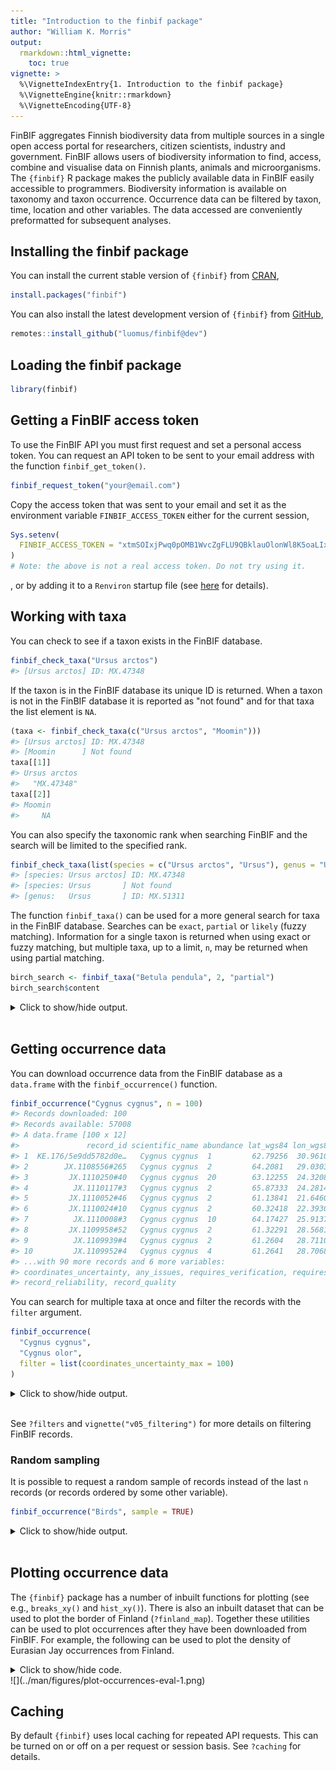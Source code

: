 ```yaml
---
title: "Introduction to the finbif package"
author: "William K. Morris"
output: 
  rmarkdown::html_vignette:
    toc: true
vignette: >
  %\VignetteIndexEntry{1. Introduction to the finbif package}
  %\VignetteEngine{knitr::rmarkdown}
  %\VignetteEncoding{UTF-8}
---
```



FinBIF aggregates Finnish biodiversity data from multiple sources in a single
open access portal for researchers, citizen scientists, industry and government.
FinBIF allows users of biodiversity information to find, access, combine and 
visualise data on Finnish plants, animals and microorganisms. The `{finbif}`
R package makes the publicly available data in FinBIF easily accessible to
programmers. Biodiversity information is available on taxonomy and taxon
occurrence. Occurrence data can be filtered by taxon, time, location and other
variables. The data accessed are conveniently preformatted for subsequent
analyses.

## Installing the finbif package
You can install the current stable version of `{finbif}` from
[CRAN](https://cran.r-project.org),

```r
install.packages("finbif")
```

You can also install the latest development version of `{finbif}` from
[GitHub](https://github.com),

```r
remotes::install_github("luomus/finbif@dev")
```

## Loading the finbif package

```r
library(finbif)
```

## Getting a FinBIF access token
To use the FinBIF API you must first request and set a personal access token.
You can request an API token to be sent to your email address with the function
`finbif_get_token()`.

```r
finbif_request_token("your@email.com")
```

Copy the access token that was sent to your email and set it as the environment
variable `FINBIF_ACCESS_TOKEN` either for the current session,

```r
Sys.setenv(
  FINBIF_ACCESS_TOKEN = "xtmSOIxjPwq0pOMB1WvcZgFLU9QBklauOlonWl8K5oaLIx8RniJLrvcJU4v9H7Et"
)
# Note: the above is not a real access token. Do not try using it.
```
, or by adding it to a `Renviron` startup file (see
[here](https://rviews.rstudio.com/2017/04/19/r-for-enterprise-understanding-r-s-startup/)
for details).

## Working with taxa
You can check to see if a taxon exists in the FinBIF database.

```r
finbif_check_taxa("Ursus arctos")
#> [Ursus arctos] ID: MX.47348
```

If the taxon is in the FinBIF database its unique ID is returned. When a taxon
is not in the FinBIF database it is reported as "not found" and for that taxa
the list element is `NA`.

```r
(taxa <- finbif_check_taxa(c("Ursus arctos", "Moomin")))
#> [Ursus arctos] ID: MX.47348
#> [Moomin      ] Not found
taxa[[1]]
#> Ursus arctos 
#>   "MX.47348"
taxa[[2]]
#> Moomin 
#>     NA
```

You can also specify the taxonomic rank when searching FinBIF and the search
will be limited to the specified rank.

```r
finbif_check_taxa(list(species = c("Ursus arctos", "Ursus"), genus = "Ursus"))
#> [species: Ursus arctos] ID: MX.47348
#> [species: Ursus       ] Not found
#> [genus:   Ursus       ] ID: MX.51311
```

The function `finbif_taxa()` can be used for a more general search for taxa in
the FinBIF database. Searches can be `exact`, `partial` or `likely` (fuzzy
matching). Information for a single taxon is returned when using exact or fuzzy
matching, but multiple taxa, up to a limit, `n`, may be returned when using
partial matching.

```r
birch_search <- finbif_taxa("Betula pendula", 2, "partial")
birch_search$content
```


<details closed>
<summary> Click to show/hide output. </summary>

```r

#> [[1]]
#> [[1]]$matchingName
#> [1] "Betula pendula var. pendula"
#> 
#> [[1]]$nameType
#> [1] "MX.scientificName"
#> 
#> [[1]]$id
#> [1] "MX.37994"
#> 
#> [[1]]$scientificName
#> [1] "Betula pendula var. pendula"
#> 
#> [[1]]$taxonRank
#> [1] "MX.variety"
#> 
#> [[1]]$cursiveName
#> [1] TRUE
#> 
#> [[1]]$finnish
#> [1] TRUE
#> 
#> [[1]]$species
#> [1] TRUE
#> 
#> [[1]]$vernacularName
#> [[1]]$vernacularName$fi
#> [1] "vihtakoivu"
#> 
#> [[1]]$vernacularName$sv
#> [1] "vanlig vårtbjörk"
#> 
#> 
#> [[1]]$informalGroups
#> [[1]]$informalGroups[[1]]
#> [[1]]$informalGroups[[1]]$id
#> [1] "MVL.343"
#> 
#> [[1]]$informalGroups[[1]]$name
#> [[1]]$informalGroups[[1]]$name$fi
#> [1] "Putkilokasvit"
#> 
#> [[1]]$informalGroups[[1]]$name$sv
#> [1] "Kärlväxter"
#> 
#> [[1]]$informalGroups[[1]]$name$en
#> [1] "Vascular plants"
#> 
#> 
#> 
#> 
#> [[1]]$type
#> [1] "partialMatches"
#> 
#> 
#> [[2]]
#> [[2]]$matchingName
#> [1] "Betula pendula var. carelica"
#> 
#> [[2]]$nameType
#> [1] "MX.scientificName"
#> 
#> [[2]]$id
#> [1] "MX.37997"
#> 
#> [[2]]$scientificName
#> [1] "Betula pendula var. carelica"
#> 
#> [[2]]$scientificNameAuthorship
#> [1] "(Merckl.) Hämet-Ahti"
#> 
#> [[2]]$taxonRank
#> [1] "MX.variety"
#> 
#> [[2]]$cursiveName
#> [1] TRUE
#> 
#> [[2]]$finnish
#> [1] TRUE
#> 
#> [[2]]$species
#> [1] TRUE
#> 
#> [[2]]$vernacularName
#> [[2]]$vernacularName$fi
#> [1] "visakoivu"
#> 
#> [[2]]$vernacularName$sv
#> [1] "masurbjörk"
#> 
#> 
#> [[2]]$informalGroups
#> [[2]]$informalGroups[[1]]
#> [[2]]$informalGroups[[1]]$id
#> [1] "MVL.343"
#> 
#> [[2]]$informalGroups[[1]]$name
#> [[2]]$informalGroups[[1]]$name$fi
#> [1] "Putkilokasvit"
#> 
#> [[2]]$informalGroups[[1]]$name$sv
#> [1] "Kärlväxter"
#> 
#> [[2]]$informalGroups[[1]]$name$en
#> [1] "Vascular plants"
#> 
#> 
#> 
#> 
#> [[2]]$type
#> [1] "partialMatches"
#> 
#> 

```

</details>
<br>

## Getting occurrence data
You can download occurrence data from the FinBIF database as a `data.frame` with
the `finbif_occurrence()` function.

```r
finbif_occurrence("Cygnus cygnus", n = 100)
#> Records downloaded: 100
#> Records available: 57008
#> A data.frame [100 x 12]
#>               record_id scientific_name abundance lat_wgs84 lon_wgs84           date_time
#> 1  KE.176/5e9dd5782d0e…   Cygnus cygnus  1         62.79256  30.96101 2020-04-20 12:00:00
#> 2        JX.1108556#265   Cygnus cygnus  2         64.2081   29.03035 2020-04-19 12:00:00
#> 3         JX.1110250#40   Cygnus cygnus  20        63.12255  24.32082 2020-04-19 05:00:00
#> 4          JX.1110117#3   Cygnus cygnus  2         65.87333  24.28142 2020-04-19 17:00:00
#> 5         JX.1110052#46   Cygnus cygnus  2         61.13841  21.64607 2020-04-19 06:35:00
#> 6         JX.1110024#10   Cygnus cygnus  2         60.32418  22.39303 2020-04-18 12:00:00
#> 7          JX.1110008#3   Cygnus cygnus  10        64.17427  25.9137  2020-04-17 12:00:00
#> 8         JX.1109958#52   Cygnus cygnus  2         61.32291  28.56818 2020-04-17 05:45:00
#> 9          JX.1109939#4   Cygnus cygnus  2         61.2604   28.71105 2020-04-17 12:27:00
#> 10         JX.1109952#4   Cygnus cygnus  4         61.2641   28.70687 2020-04-16 11:33:00
#> ...with 90 more records and 6 more variables:
#> coordinates_uncertainty, any_issues, requires_verification, requires_identification,
#> record_reliability, record_quality
```

You can search for multiple taxa at once and filter the records with the
`filter` argument.

```r
finbif_occurrence(
  "Cygnus cygnus", 
  "Cygnus olor",
  filter = list(coordinates_uncertainty_max = 100)
)
```


<details closed>
<summary> Click to show/hide output. </summary>

```r

#> Records downloaded: 10
#> Records available: 11553
#> A data.frame [10 x 12]
#>             record_id scientific_name abundance lat_wgs84 lon_wgs84           date_time
#> 1       JX.1110624#19     Cygnus olor  2         60.13623  24.65125 2020-04-21 11:30:00
#> 2       JX.1110052#46   Cygnus cygnus  2         61.13841  21.64607 2020-04-19 06:35:00
#> 3  HR.3211/42456319-U     Cygnus olor  1         60.17978  24.93999 2020-04-18 12:00:00
#> 4        JX.1109939#4   Cygnus cygnus  2         61.2604   28.71105 2020-04-17 12:27:00
#> 5       JX.1109826#13     Cygnus olor  2         60.79963  21.39606 2020-04-17 11:30:00
#> 6       JX.1109535#12   Cygnus cygnus  2         66.27089  29.3796  2020-04-15 12:00:00
#> 7        JX.1109515#4   Cygnus cygnus  1         65.01262  25.43289 2020-04-14 12:00:00
#> 8        JX.1109461#4   Cygnus cygnus  2         60.92088  26.38893 2020-04-14 12:00:00
#> 9       JX.1109294#76     Cygnus olor  2         60.42794  22.20052 2020-04-13 12:00:00
#> 10      JX.1109218#22   Cygnus cygnus  1         61.09307  21.55221 2020-04-13 06:45:00
#> ...with 0 more records and 6 more variables:
#> coordinates_uncertainty, any_issues, requires_verification, requires_identification,
#> record_reliability, record_quality

```

</details>
<br>

See `?filters` and `vignette("v05_filtering")` for more details on filtering
FinBIF records.

### Random sampling
It is possible to request a random sample of records instead of the last `n`
records (or records ordered by some other variable).

```r
finbif_occurrence("Birds", sample = TRUE)
```


<details closed>
<summary> Click to show/hide output. </summary>

```r

#> Records downloaded: 10
#> Records available: 17833621
#> A data.frame [10 x 12]
#>              record_id      scientific_name abundance lat_wgs84 lon_wgs84           date_time
#> 1       JX.1027476#519    Fringilla coelebs  1         59.86154  23.16479 1997-06-10 07:20:00
#> 2  KE.67/11806345#Unit      Corvus monedula  1         60.82859  24.25148 2000-01-01 12:00:00
#> 3  KE.383/4571#UNIT170      Passer montanus  6         63.05393  25.90933 2015-04-16 12:00:00
#> 4     MKH.20030914#593       Motacilla alba  133       59.81111  22.89545 2003-09-14 12:00:00
#> 5     MKH.20000726#566         Hirundininae  80        59.81111  22.89545 2000-07-26 12:00:00
#> 6   KE.67/8317861#Unit Phoenicurus phoenic…  1         59.83333  21.61667 2002-05-04 13:00:00
#> 7     MKH.20140510#553      Alauda arvensis  2         59.81111  22.89545 2014-05-10 12:00:00
#> 8   KE.67/5518966#Unit  Aegithalos caudatus  1         59.81667  22.9     1996-10-11 18:00:00
#> 9   KE.67/3683617#Unit Acanthis hornemanni…  1         63.95     22.85    2013-10-25 18:00:00
#> 10         MHU.1732099      Strix uralensis  1         62.34485  27.10288 2006-04-19 12:00:00
#> ...with 0 more records and 6 more variables:
#> coordinates_uncertainty, any_issues, requires_verification, requires_identification,
#> record_reliability, record_quality

```

</details>
<br>

## Plotting occurrence data
The `{finbif}` package has a number of inbuilt functions for plotting (see e.g.,
`breaks_xy()` and `hist_xy()`). There is also an inbuilt dataset that can be
used to plot the border of Finland (`?finland_map`). Together these utilities
can be used to plot occurrences after they have been downloaded from FinBIF. For
example, the following can be used to plot the density of Eurasian Jay
occurrences from Finland.

<details closed>
<summary><span title=''>Click to show/hide code.</span></summary>

```r
# Download all the occurrences of Eurasian Jay in Finland
# that have coordinates accurate to at least 100m
jays <- finbif_occurrence(
  taxa   = "Eurasian Jay",
  filter = c(
    coordinates_uncertainty_max = 100,
    country                     = "Finland"
  ),
  n      = 2e4,
  quiet  = TRUE
)

# Compute the density of occurrences in 1/4 degree cells and plot as a heatmap
with(
  data = c(jays, finland_map),
  expr = {
    par(mar = c(5, 5, 1, 1), las = 1)
    # compute a 2d histogram from the occurrences
    breaks  <- breaks_xy(bbox, .25) # breakpoints every 1/4 of a degree
    density <- hist_xy(xy = list(lon_wgs84, lat_wgs84), breaks)
    # plot the histogram as a heatmap
    image(density,
          asp    = 2.4,
          breaks = 2^seq(0, 12), # breakpoints for the gridcell colours
          col    = hcl.colors(12, rev = TRUE),
          xlab   = "Longitude",
          ylab   = "Latitude",
          panel.first = grid())
    legend("topright",
           inset  = c(0, .01),
           legend = expression(2^12, "", "", 2^6, "", "", 2^0),
           fill   = hcl.colors(7),
           border = NA,
           bty    = "n",
           adj    = c(0, 0.25), 
           x.intersp = .2,
           y.intersp = .5)
    # add the Finnish border
    polygon(x = vertices, lwd = .2)
  }
)
```
</details>
![](../man/figures/plot-occurrences-eval-1.png)

## Caching
By default `{finbif}` uses local caching for repeated API requests. This can be
turned on or off on a per request or session basis. See `?caching` for details.
